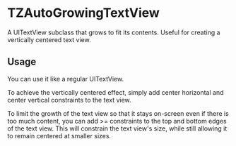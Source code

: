 TZAutoGrowingTextView
=====================

A UITextView subclass that grows to fit its contents. Useful for creating a vertically centered text view.

Usage
---------------------
You can use it like a regular UITextView.

To achieve the vertically centered effect, simply add center horizontal and center vertical constraints to the text view.

To limit the growth of the text view so that it stays on-screen even if there is too much content, you can add >= constraints to the top and bottom edges of the text view. This will constrain the text view's size, while still allowing it to remain centered at smaller sizes.
